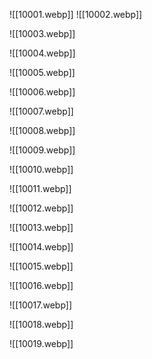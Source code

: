 ![[10001.webp]]
![[10002.webp]]

![[10003.webp]]

![[10004.webp]]

![[10005.webp]]

![[10006.webp]]

![[10007.webp]]

![[10008.webp]]

![[10009.webp]]

![[10010.webp]]

![[10011.webp]]

![[10012.webp]]

![[10013.webp]]

![[10014.webp]]

![[10015.webp]]

![[10016.webp]]

![[10017.webp]]

![[10018.webp]]

![[10019.webp]]

